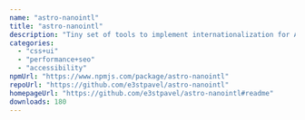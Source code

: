 ```yaml
---
name: "astro-nanointl"
title: "astro-nanointl"
description: "Tiny set of tools to implement internationalization for Astro"
categories:
  - "css+ui"
  - "performance+seo"
  - "accessibility"
npmUrl: "https://www.npmjs.com/package/astro-nanointl"
repoUrl: "https://github.com/e3stpavel/astro-nanointl"
homepageUrl: "https://github.com/e3stpavel/astro-nanointl#readme"
downloads: 180
---
```

